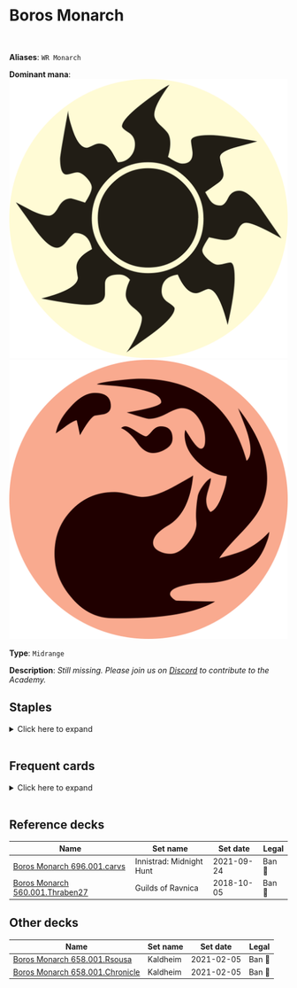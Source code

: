 <!-- This page is automatically generated by Myr: do not update it manually. -->
<!-- Changes directly applied here will be lost. -->
<!-- If you plan to update this page, please update the template at https://github.com/Pauperformance/pauperformance-bot -->
<!-- Templates can be found under pauperformance-bot/resources/templates/ -->
# Boros Monarch
<br/>

**Aliases**: `WR Monarch`


**Dominant mana**: <img src="../resources/images/mana/W.png" class="dominant-mana-icon"/> <img src="../resources/images/mana/R.png" class="dominant-mana-icon"/>

**Type**: `Midrange`

**Description**: _Still missing. Please join us on [Discord](https://discord.gg/fYQbpjjkQ3) to contribute to the Academy._


## **Staples**

<details>
  <summary>Click here to expand</summary>
<a href="https://scryfall.com/card/2xm/125/galvanic-blast"><img src="https://cards.scryfall.io/normal/front/0/c/0cf8cb1e-314a-4894-82df-f9812825f52e.jpg" class="archetype-card rounded-image"/></a>
<a href="https://scryfall.com/card/som/10/glint-hawk"><img src="https://cards.scryfall.io/normal/front/2/8/284c4710-4183-4743-9c8b-515cc98cbbb8.jpg" class="archetype-card rounded-image"/></a>
<a href="https://scryfall.com/card/cmd/17/journey-to-nowhere"><img src="https://cards.scryfall.io/normal/front/4/6/4686b51c-e02b-48c1-bafe-e8d08a5407b9.jpg" class="archetype-card rounded-image"/></a>
<a href="https://scryfall.com/card/mm3/11/kor-skyfisher"><img src="https://cards.scryfall.io/normal/front/d/7/d7501662-1216-4e08-bd2b-e0a459057942.jpg" class="archetype-card rounded-image"/></a>
<a href="https://scryfall.com/card/clu/141/lightning-bolt"><img src="https://cards.scryfall.io/normal/front/7/7/77c6fa74-5543-42ac-9ead-0e890b188e99.jpg" class="archetype-card rounded-image"/></a>
<a href="https://scryfall.com/card/cmm/48/palace-sentinels"><img src="https://cards.scryfall.io/normal/front/6/c/6c0bbbe0-e6cf-43df-9c44-b6bbfa9c9af7.jpg" class="archetype-card rounded-image"/></a>
<a href="https://scryfall.com/card/c19/69/prismatic-strands"><img src="https://cards.scryfall.io/normal/front/e/f/efd85985-abc1-430a-9210-63109c90a82d.jpg" class="archetype-card rounded-image"/></a>
<a href="https://scryfall.com/card/woe/249/prophetic-prism"><img src="https://cards.scryfall.io/normal/front/1/f/1fae351c-b918-4648-a361-d5239ae63156.jpg" class="archetype-card rounded-image"/></a>
<a href="https://scryfall.com/card/scg/72/reaping-the-graves"><img src="https://cards.scryfall.io/normal/front/7/6/760a66bd-2821-4710-8f02-3c30772dd884.jpg" class="archetype-card rounded-image"/></a>
<a href="https://scryfall.com/card/cmm/66/thraben-inspector"><img src="https://cards.scryfall.io/normal/front/2/9/299cc386-2ed5-4504-9ba6-17a52e0c9a0c.jpg" class="archetype-card rounded-image"/></a>
</details><br/>



## **Frequent cards**

<details>
  <summary>Click here to expand</summary>
<a href="https://scryfall.com/card/lci/131/abrade"><img src="https://cards.scryfall.io/normal/front/4/7/47f39b5e-2e85-4f31-bbab-0b0bf58f701d.jpg" class="archetype-card rounded-image"/></a>
<a href="https://scryfall.com/card/ori/220/alchemists-vial"><img src="https://cards.scryfall.io/normal/front/2/5/251f89c5-d4da-4754-83fa-218c8864ef41.jpg" class="archetype-card rounded-image"/></a>
<a href="https://scryfall.com/card/cmm/17/battle-screech"><img src="https://cards.scryfall.io/normal/front/9/0/90301f8c-f7af-4179-8faf-9901931bba8d.jpg" class="archetype-card rounded-image"/></a>
<a href="https://scryfall.com/card/cmm/370/bonders-ornament"><img src="https://cards.scryfall.io/normal/front/8/9/89486719-4aba-4465-986b-fecbe4d409a1.jpg" class="archetype-card rounded-image"/></a>
<a href="https://scryfall.com/card/znr/137/cleansing-wildfire"><img src="https://cards.scryfall.io/normal/front/4/9/492d77e5-acc6-41b8-8930-f39d69234919.jpg" class="archetype-card rounded-image"/></a>
<a href="https://scryfall.com/card/cmm/211/crimson-fleet-commodore"><img src="https://cards.scryfall.io/normal/front/e/d/edf54657-5943-4a45-a296-dc91c41109d4.jpg" class="archetype-card rounded-image"/></a>
<a href="https://scryfall.com/card/rtr/93/electrickery"><img src="https://cards.scryfall.io/normal/front/5/e/5ed81ee8-d5e4-4127-876e-9bff81f9c726.jpg" class="archetype-card rounded-image"/></a>
<a href="https://scryfall.com/card/eld/220/golden-egg"><img src="https://cards.scryfall.io/normal/front/5/2/525142c3-f17c-4e02-a02d-fa385215aa12.jpg" class="archetype-card rounded-image"/></a>
<a href="https://scryfall.com/card/dis/10/guardian-of-the-guildpact"><img src="https://cards.scryfall.io/normal/front/c/8/c8dd004b-01e4-4fe1-a164-9f2ea8d7d88e.jpg" class="archetype-card rounded-image"/></a>
<a href="https://scryfall.com/card/mm2/29/oblivion-ring"><img src="https://cards.scryfall.io/normal/front/b/f/bff31eba-8ab3-403e-8d82-37a18b279bec.jpg" class="archetype-card rounded-image"/></a>
<a href="https://scryfall.com/card/pca/35/okiba-gang-shinobi"><img src="https://cards.scryfall.io/normal/front/4/0/402bbbd8-b490-4a5c-9083-f0103c8712cb.jpg" class="archetype-card rounded-image"/></a>
<a href="https://scryfall.com/card/thb/110/omen-of-the-dead"><img src="https://cards.scryfall.io/normal/front/8/0/8023fc44-fb8e-420d-a68c-b45912c4e5bd.jpg" class="archetype-card rounded-image"/></a>
<a href="https://scryfall.com/card/znr/254/spare-supplies"><img src="https://cards.scryfall.io/normal/front/a/5/a53baf25-1782-427b-a9dd-fc9b8dc6444f.jpg" class="archetype-card rounded-image"/></a>
<a href="https://scryfall.com/card/iko/100/suffocating-fumes"><img src="https://cards.scryfall.io/normal/front/6/6/66b562e4-35df-4aee-848d-ceb4204bbe58.jpg" class="archetype-card rounded-image"/></a>
<a href="https://scryfall.com/card/dmc/172/terminate"><img src="https://cards.scryfall.io/normal/front/0/4/0476ea45-ee6d-41c6-93b8-50f92cb37b78.jpg" class="archetype-card rounded-image"/></a>
</details><br/>



## **Reference decks**

| Name | Set name | Set date | Legal |
| -----| -------- | -------- | ----- |
| [Boros Monarch 696.001.carvs](https://www.mtggoldfish.com/deck/4624426) | Innistrad: Midnight Hunt | 2021-09-24 | Ban 🔨 |
| [Boros Monarch 560.001.Thraben27](https://www.mtggoldfish.com/deck/4351053) | Guilds of Ravnica | 2018-10-05 | Ban 🔨 |




## **Other decks**

| Name | Set name | Set date | Legal |
| -----| -------- | -------- | ----- |
| [Boros Monarch 658.001.Rsousa](https://www.mtggoldfish.com/deck/4351119) | Kaldheim | 2021-02-05 | Ban 🔨 |
| [Boros Monarch 658.001.Chronicle](https://www.mtggoldfish.com/deck/4351120) | Kaldheim | 2021-02-05 | Ban 🔨 |





